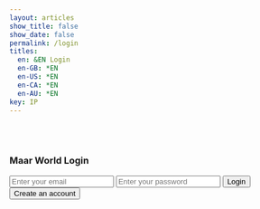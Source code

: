 ```yaml
---
layout: articles
show_title: false
show_date: false
permalink: /login
titles:
  en: &EN Login
  en-GB: *EN
  en-US: *EN
  en-CA: *EN
  en-AU: *EN
key: IP
---
```


<br><br>

<div class="form-container">
    <h3>Maar World Login</h3>
    <form id="loginForm" class="contact-form">
        <input type="email" id="email" required placeholder="Enter your email" />
        <input type="password" id="password" required placeholder="Enter your password" />
        <button type="submit">Login</button>
        <button type="button" id="createAccount" class="btn button--outline-primary button--circle">Create an account</button>
    </form>
    <p id="message"></p>
</div>

<script>
document.addEventListener('DOMContentLoaded', function() {

    // Ensure loginUser is initialized
    if (typeof window.loginUser === 'undefined') {
        console.error('loginUser function is not defined or initialized.');
        document.getElementById('message').innerText = "Login functionality is unavailable at the moment.";
        return;
    }

    // Function to handle login with email and password
    async function loginUserHandler(event) {
        event.preventDefault(); // Prevent the default form submission

        const email = document.getElementById('email').value.trim();
        const password = document.getElementById('password').value.trim();

        if (!email || !password) {
            document.getElementById('message').innerText = "Please enter both email and password.";
            return;
        }

        try {
            await window.loginUser(email, password); // Use the updated loginUser function
        } catch (error) {
            console.error('Login failed:', error);
            document.getElementById('message').innerText = "Login failed. Please try again.";
        }
    }

    // Handle the form submission
    document.getElementById('loginForm').addEventListener('submit', loginUserHandler);

    // Redirect to the register page on button click
    document.getElementById('createAccount').addEventListener('click', function() {
        window.location.href = '/register';
    });
});
</script>
